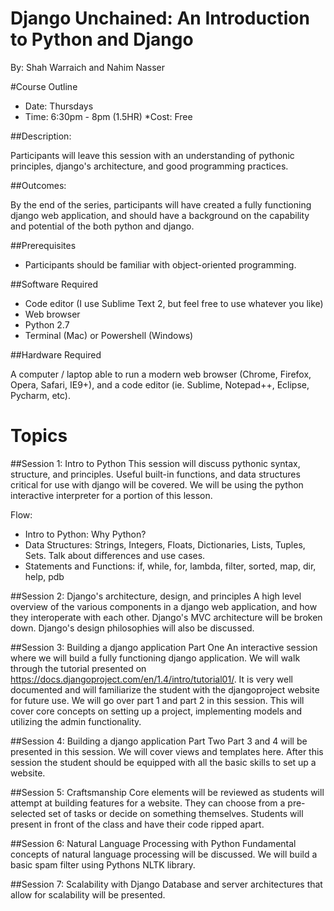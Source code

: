 Django Unchained: An Introduction to Python and Django
======================================
By: Shah Warraich and Nahim Nasser

#Course Outline

* Date:   Thursdays
* Time:   6:30pm - 8pm (1.5HR)
*Cost:   Free

##Description:

Participants will leave this session with an understanding of pythonic principles, django's architecture, and good programming practices.

##Outcomes:

By the end of the series, participants will have created a fully functioning django web application, and should have a background on the capability and potential of the both python and django.

##Prerequisites

* Participants should be familiar with object-oriented programming.

##Software Required

* Code editor (I use Sublime Text 2, but feel free to use whatever you like)
* Web browser
* Python 2.7
* Terminal (Mac) or Powershell (Windows)

##Hardware Required

A computer / laptop able to run a modern web browser (Chrome, Firefox, Opera, Safari, IE9+), and a code editor (ie. Sublime, Notepad++, Eclipse, Pycharm, etc).

Topics
========================

##Session 1: Intro to Python
This session will discuss pythonic syntax, structure, and principles. Useful built-in functions, and data structures critical for use with django will be covered. We will be using the python interactive interpreter for a portion of this lesson.

Flow:

* Intro to Python: Why Python?
* Data Structures: Strings, Integers, Floats, Dictionaries, Lists, Tuples, Sets. Talk about differences and use cases.
* Statements and Functions: if, while, for, lambda, filter, sorted, map, dir, help, pdb

##Session 2: Django's architecture, design, and principles
A high level overview of the various components in a django web application, and how they interoperate with each other. Django's MVC architecture will be broken down. Django's design philosophies will also be discussed.

##Session 3: Building a django application Part One
An interactive session where we will build a fully functioning django application. We will walk through the tutorial presented on https://docs.djangoproject.com/en/1.4/intro/tutorial01/. It is very well documented and will familiarize the student with the djangoproject website for future use. We will go over part 1 and part 2 in this session. This will cover core concepts on setting up a project, implementing models and utilizing the admin functionality.

##Session 4: Building a django application Part Two
Part 3 and 4 will be presented in this session. We will cover views and templates here. After this session the student should be equipped with all the basic skills to set up a website.

##Session 5: Craftsmanship
Core elements will be reviewed as students will attempt at building features for a website. They can choose from a pre-selected set of tasks or decide on something themselves. Students will present in front of the class and have their code ripped apart.

##Session 6: Natural Language Processing with Python
Fundamental concepts of natural language processing will be discussed. We will build a basic spam filter using Pythons NLTK library.

##Session 7: Scalability with Django
Database and server architectures that allow for scalability will be presented.